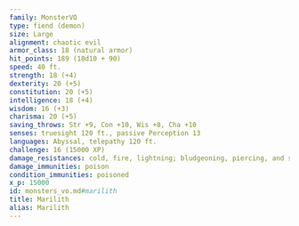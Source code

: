```yaml
---
family: MonsterVO
type: fiend (demon)
size: Large
alignment: chaotic evil
armor_class: 18 (natural armor)
hit_points: 189 (18d10 + 90)
speed: 40 ft.
strength: 18 (+4)
dexterity: 20 (+5)
constitution: 20 (+5)
intelligence: 18 (+4)
wisdom: 16 (+3)
charisma: 20 (+5)
saving_throws: Str +9, Con +10, Wis +8, Cha +10
senses: truesight 120 ft., passive Perception 13
languages: Abyssal, telepathy 120 ft.
challenge: 16 (15000 XP)
damage_resistances: cold, fire, lightning; bludgeoning, piercing, and slashing from nonmagical attacks
damage_immunities: poison
condition_immunities: poisoned
x_p: 15000
id: monsters_vo.md#marilith
title: Marilith
alias: Marilith
---
```


